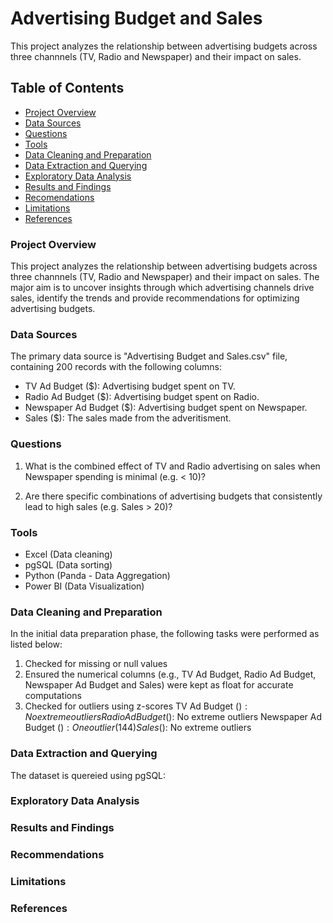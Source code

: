 # Advertising Budget and Sales
This project analyzes the relationship between advertising budgets across three channnels (TV, Radio and Newspaper) and their impact on sales.

## Table of Contents

- [Project Overview](#project-overview)
- [Data Sources](#data-sources)
- [Questions](#questions)
- [Tools](#tools)
- [Data Cleaning and Preparation](#data-cleaning-and-preparation)
- [Data Extraction and Querying](#data-extraction-and-querying)
- [Exploratory Data Analysis](#exploratory-data-analysis)
- [Results and Findings](#results-and-findings)
- [Recomendations](#recommendations)
- [Limitations](#limitations)
- [References](#references)

### Project Overview
This project analyzes the relationship between advertising budgets across three channnels (TV, Radio and Newspaper) and their impact on sales. The major aim is to uncover insights through which advertising channels drive sales, identify the trends and provide recommendations for optimizing advertising budgets.

### Data Sources
The primary data source is "Advertising Budget and Sales.csv" file, containing 200 records with the following columns:

- TV Ad Budget ($): Advertising budget spent on TV.
- Radio Ad Budget ($): Advertising budget spent on Radio.
- Newspaper Ad Budget ($): Advertising budget spent on Newspaper.
- Sales ($): The sales made from the adveritisment.
  
### Questions
1. What is the combined effect of TV and Radio advertising on sales when Newspaper spending is minimal (e.g. < 10)?

2. Are there specific combinations of advertising budgets that consistently lead to high sales (e.g. Sales > 20)?

### Tools
- Excel (Data cleaning)
- pgSQL (Data sorting)
- Python (Panda - Data Aggregation)
- Power BI (Data Visualization)

### Data Cleaning and Preparation
In the initial data preparation phase, the following tasks were performed as listed below:

1. Checked for missing or null values
2. Ensured the numerical columns (e.g., TV Ad Budget, Radio Ad Budget, Newspaper Ad Budget and Sales) were kept as float for accurate computations
3. Checked for outliers using z-scores
   TV Ad Budget ($): No extreme outliers
   Radio Ad Budget ($): No extreme outliers
   Newspaper Ad Budget ($): One outlier (144)
   Sales ($): No extreme outliers  


### Data Extraction and Querying
The dataset is quereied using pgSQL:


### Exploratory Data Analysis

### Results and Findings

### Recommendations


### Limitations

### References
